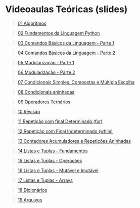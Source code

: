 # Videoaulas Teóricas (slides)

>[01 Algoritmos](/primeiro-periodo/pec/videoaulas-teoricas-slides/01/README.md)

>[02 Fundamentos da Linguagem Python](/primeiro-periodo/pec/videoaulas-teoricas-slides/02/)

>[03 Comandos Básicos da Linguagem - Parte 1](/primeiro-periodo/pec/videoaulas-teoricas-slides/03/)

>[04 Comandos Básicos da Linguagem - Parte 2](/primeiro-periodo/pec/videoaulas-teoricas-slides/04/)

>[05 Modularização - Parte 1](/primeiro-periodo/pec/videoaulas-teoricas-slides/05/)

>[06 Modularização - Parte 2](/primeiro-periodo/pec/videoaulas-teoricas-slides/06/)

>[07 Condicionais Simples, Compostas e Múltipla Escolha](/primeiro-periodo/pec/videoaulas-teoricas-slides/07/)

>[08 Condicionais aninhadas](/primeiro-periodo/pec/videoaulas-teoricas-slides/08/)

>[09 Operadores Ternários](/primeiro-periodo/pec/videoaulas-teoricas-slides/09/)

>[10 Revisão](/primeiro-periodo/pec/videoaulas-teoricas-slides/10/)

>[11 Repetição com final Determinado (for)](/primeiro-periodo/pec/videoaulas-teoricas-slides/11/)

>[12 Repetição com Final Indeterminado (while)](/primeiro-periodo/pec/videoaulas-teoricas-slides/12/)

>[13 Contadores Acumuladores e Repetições Aninhadas](/primeiro-periodo/pec/videoaulas-teoricas-slides/13/)

>[14 Listas e Tuplas - Fundamentos](/primeiro-periodo/pec/videoaulas-teoricas-slides/14/)

>[15 Listas e Tuplas - Operações](/primeiro-periodo/pec/videoaulas-teoricas-slides/15/)

>[16 Listas e Tuplas - Mutável e Imutável](/primeiro-periodo/pec/videoaulas-teoricas-slides/16/)

>[17 Listas e Tuplas - Arrays](/primeiro-periodo/pec/videoaulas-teoricas-slides/17/)

>[18 Dicionários](/primeiro-periodo/pec/videoaulas-teoricas-slides/18/)

>[19 Arquivos](/primeiro-periodo/pec/videoaulas-teoricas-slides/19/)
























